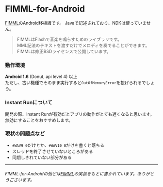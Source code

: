 # FlMML-for-Android
[FlMML](http://flmml.codeplex.com/)のAndroid移植版です。
Javaで記述されており、NDKは使っていません。
> FlMMLはFlashで音楽を鳴らすためのライブラリです。<br>
MML記法のテキストを渡すだけでメロディを奏でることができます。<br>
FlMMLは修正BSDライセンスで公開しています。

### 動作環境
**Android 1.6** \(Donut, api level 4\) 以上<br>
ただし、古い機種でそのまま実行すると`OutOfMemoryError`を投げられるでしょう。

### Instant Runについて
開発の際、Instant Runが有効だとアプリの動作がとても遅くなると思います。<br>
無効にすることをおすすめします。

### 現状の問題点など
* `#WAV9 0`だけとか、`#WAV10 0`だけを書くと落ちる
* スレッドを終了させていないところがある
* 同期しきれていない部分がある

***
###### _FlMML-for-Androidの殆どは[FlMML](http://flmml.codeplex.com/)の実装をもとに書かれています。ありがとうございます。_